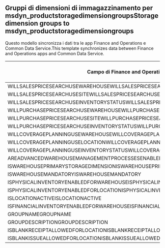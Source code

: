 ## <a name="storage-dimension-groups-to-msdyn_productstoragedimensiongroups"></a><span data-ttu-id="6be5c-101">Gruppi di dimensioni di immagazzinamento per msdyn_productstoragedimensiongroups</span><span class="sxs-lookup"><span data-stu-id="6be5c-101">Storage dimension groups to msdyn_productstoragedimensiongroups</span></span>

<span data-ttu-id="6be5c-102">Questo modello sincronizza i dati tra le app Finance and Operations e Common Data Service.</span><span class="sxs-lookup"><span data-stu-id="6be5c-102">This template synchronizes data between Finance and Operations apps and Common Data Service.</span></span>

<span data-ttu-id="6be5c-103">Campo di Finance and Operations</span><span class="sxs-lookup"><span data-stu-id="6be5c-103">Finance and Operations field</span></span> | <span data-ttu-id="6be5c-104">Tipo di mappa</span><span class="sxs-lookup"><span data-stu-id="6be5c-104">Map type</span></span> | <span data-ttu-id="6be5c-105">Altro campo di Dynamics 365</span><span class="sxs-lookup"><span data-stu-id="6be5c-105">Other Dynamics 365 field</span></span> | <span data-ttu-id="6be5c-106">Valore predefinito</span><span class="sxs-lookup"><span data-stu-id="6be5c-106">Default value</span></span>
---|---|---|---
<span data-ttu-id="6be5c-107">WILLSALESPRICESEARCHUSEWAREHOUSE</span><span class="sxs-lookup"><span data-stu-id="6be5c-107">WILLSALESPRICESEARCHUSEWAREHOUSE</span></span> | >< | <span data-ttu-id="6be5c-108">msdyn_willsalespricesearchusewarehouse</span><span class="sxs-lookup"><span data-stu-id="6be5c-108">msdyn_willsalespricesearchusewarehouse</span></span> | 
<span data-ttu-id="6be5c-109">WILLSALESPRICESEARCHUSESITE</span><span class="sxs-lookup"><span data-stu-id="6be5c-109">WILLSALESPRICESEARCHUSESITE</span></span> | >< | <span data-ttu-id="6be5c-110">msdyn_willsalespricesearchusesite</span><span class="sxs-lookup"><span data-stu-id="6be5c-110">msdyn_willsalespricesearchusesite</span></span> | 
<span data-ttu-id="6be5c-111">WILLSALESPRICESEARCHUSEINVENTORYSTATUS</span><span class="sxs-lookup"><span data-stu-id="6be5c-111">WILLSALESPRICESEARCHUSEINVENTORYSTATUS</span></span> | >< | <span data-ttu-id="6be5c-112">msdyn_willsalespricesearchuseinventorystatus</span><span class="sxs-lookup"><span data-stu-id="6be5c-112">msdyn_willsalespricesearchuseinventorystatus</span></span> | 
<span data-ttu-id="6be5c-113">WILLPURCHASEPRICESEARCHUSEWAREHOUSE</span><span class="sxs-lookup"><span data-stu-id="6be5c-113">WILLPURCHASEPRICESEARCHUSEWAREHOUSE</span></span> | >< | <span data-ttu-id="6be5c-114">msdyn_willpurchasepricesearchusewarehouse</span><span class="sxs-lookup"><span data-stu-id="6be5c-114">msdyn_willpurchasepricesearchusewarehouse</span></span> | 
<span data-ttu-id="6be5c-115">WILLPURCHASEPRICESEARCHUSESITE</span><span class="sxs-lookup"><span data-stu-id="6be5c-115">WILLPURCHASEPRICESEARCHUSESITE</span></span> | >< | <span data-ttu-id="6be5c-116">msdyn_willpurchasepricesearchusesite</span><span class="sxs-lookup"><span data-stu-id="6be5c-116">msdyn_willpurchasepricesearchusesite</span></span> | 
<span data-ttu-id="6be5c-117">WILLPURCHASEPRICESEARCHUSEINVENTORYSTATUS</span><span class="sxs-lookup"><span data-stu-id="6be5c-117">WILLPURCHASEPRICESEARCHUSEINVENTORYSTATUS</span></span> | >< | <span data-ttu-id="6be5c-118">msdyn_willpurchpricesearchuseinventstatus</span><span class="sxs-lookup"><span data-stu-id="6be5c-118">msdyn_willpurchpricesearchuseinventstatus</span></span> | 
<span data-ttu-id="6be5c-119">WILLCOVERAGEPLANNINGUSEWAREHOUSE</span><span class="sxs-lookup"><span data-stu-id="6be5c-119">WILLCOVERAGEPLANNINGUSEWAREHOUSE</span></span> | >< | <span data-ttu-id="6be5c-120">msdyn_willcoverageplanusewarehouse</span><span class="sxs-lookup"><span data-stu-id="6be5c-120">msdyn_willcoverageplanusewarehouse</span></span> | 
<span data-ttu-id="6be5c-121">WILLCOVERAGEPLANNINGUSELOCATION</span><span class="sxs-lookup"><span data-stu-id="6be5c-121">WILLCOVERAGEPLANNINGUSELOCATION</span></span> | >< | <span data-ttu-id="6be5c-122">msdyn_iscoverageplanenabledforlocation</span><span class="sxs-lookup"><span data-stu-id="6be5c-122">msdyn_iscoverageplanenabledforlocation</span></span> | 
<span data-ttu-id="6be5c-123">WILLCOVERAGEPLANNINGUSEINVENTORYSTATUS</span><span class="sxs-lookup"><span data-stu-id="6be5c-123">WILLCOVERAGEPLANNINGUSEINVENTORYSTATUS</span></span> | >< | <span data-ttu-id="6be5c-124">msdyn_willcoverageplanuseinventorystatus</span><span class="sxs-lookup"><span data-stu-id="6be5c-124">msdyn_willcoverageplanuseinventorystatus</span></span> | 
<span data-ttu-id="6be5c-125">AREADVANCEDWAREHOUSEMANAGEMENTPROCESSESENABLED</span><span class="sxs-lookup"><span data-stu-id="6be5c-125">AREADVANCEDWAREHOUSEMANAGEMENTPROCESSESENABLED</span></span> | >< | <span data-ttu-id="6be5c-126">msdyn_areadvancedwmprocessesenabled</span><span class="sxs-lookup"><span data-stu-id="6be5c-126">msdyn_areadvancedwmprocessesenabled</span></span> | 
<span data-ttu-id="6be5c-127">ISWAREHOUSEPRIMARYSTORAGEDIMENSION</span><span class="sxs-lookup"><span data-stu-id="6be5c-127">ISWAREHOUSEPRIMARYSTORAGEDIMENSION</span></span> | >< | <span data-ttu-id="6be5c-128">msdyn_iswarehouseprimarystoragedimension</span><span class="sxs-lookup"><span data-stu-id="6be5c-128">msdyn_iswarehouseprimarystoragedimension</span></span> | 
<span data-ttu-id="6be5c-129">ISWAREHOUSEMANDATORY</span><span class="sxs-lookup"><span data-stu-id="6be5c-129">ISWAREHOUSEMANDATORY</span></span> | >< | <span data-ttu-id="6be5c-130">msdyn_iswarehousemandatory</span><span class="sxs-lookup"><span data-stu-id="6be5c-130">msdyn_iswarehousemandatory</span></span> | 
<span data-ttu-id="6be5c-131">ISPHYSICALINVENTORYENABLEDFORWAREHOUSE</span><span class="sxs-lookup"><span data-stu-id="6be5c-131">ISPHYSICALINVENTORYENABLEDFORWAREHOUSE</span></span> | >< | <span data-ttu-id="6be5c-132">msdyn_isphysicalinventoryenabledforwarehouse</span><span class="sxs-lookup"><span data-stu-id="6be5c-132">msdyn_isphysicalinventoryenabledforwarehouse</span></span> | 
<span data-ttu-id="6be5c-133">ISPHYSICALINVENTORYENABLEDFORLOCATION</span><span class="sxs-lookup"><span data-stu-id="6be5c-133">ISPHYSICALINVENTORYENABLEDFORLOCATION</span></span> | >< | <span data-ttu-id="6be5c-134">msdyn_isphysicalinventoryenabledforlocation</span><span class="sxs-lookup"><span data-stu-id="6be5c-134">msdyn_isphysicalinventoryenabledforlocation</span></span> | 
<span data-ttu-id="6be5c-135">ISLOCATIONACTIVE</span><span class="sxs-lookup"><span data-stu-id="6be5c-135">ISLOCATIONACTIVE</span></span> | >< | <span data-ttu-id="6be5c-136">msdyn_islocationactive</span><span class="sxs-lookup"><span data-stu-id="6be5c-136">msdyn_islocationactive</span></span> | 
<span data-ttu-id="6be5c-137">ISFINANCIALINVENTORYENABLEDFORWAREHOUSE</span><span class="sxs-lookup"><span data-stu-id="6be5c-137">ISFINANCIALINVENTORYENABLEDFORWAREHOUSE</span></span> | >< | <span data-ttu-id="6be5c-138">msdyn_isfinancialinventoryenabledforwarehouse</span><span class="sxs-lookup"><span data-stu-id="6be5c-138">msdyn_isfinancialinventoryenabledforwarehouse</span></span> | 
<span data-ttu-id="6be5c-139">GROUPNAME</span><span class="sxs-lookup"><span data-stu-id="6be5c-139">GROUPNAME</span></span> | = | <span data-ttu-id="6be5c-140">msdyn_groupname</span><span class="sxs-lookup"><span data-stu-id="6be5c-140">msdyn_groupname</span></span> | 
<span data-ttu-id="6be5c-141">GROUPDESCRIPTION</span><span class="sxs-lookup"><span data-stu-id="6be5c-141">GROUPDESCRIPTION</span></span> | = | <span data-ttu-id="6be5c-142">msdyn_groupdescription</span><span class="sxs-lookup"><span data-stu-id="6be5c-142">msdyn_groupdescription</span></span> | 
<span data-ttu-id="6be5c-143">ISBLANKRECEIPTALLOWEDFORLOCATION</span><span class="sxs-lookup"><span data-stu-id="6be5c-143">ISBLANKRECEIPTALLOWEDFORLOCATION</span></span> | >< | <span data-ttu-id="6be5c-144">msdyn_isblankreceiptallowedforlocation</span><span class="sxs-lookup"><span data-stu-id="6be5c-144">msdyn_isblankreceiptallowedforlocation</span></span> | 
<span data-ttu-id="6be5c-145">ISBLANKISSUEALLOWEDFORLOCATION</span><span class="sxs-lookup"><span data-stu-id="6be5c-145">ISBLANKISSUEALLOWEDFORLOCATION</span></span> | >< | <span data-ttu-id="6be5c-146">msdyn_isblankissueallowedforlocation</span><span class="sxs-lookup"><span data-stu-id="6be5c-146">msdyn_isblankissueallowedforlocation</span></span> | 
